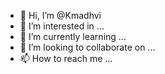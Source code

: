 - 👋 Hi, I’m @Kmadhvi
- 👀 I’m interested in ...
- 🌱 I’m currently learning ...
- 💞️ I’m looking to collaborate on ...
- 📫 How to reach me ...

<!---
Kmadhvi/Kmadhvi is a ✨ special ✨ repository because its `README.md` (this file) appears on your GitHub profile.
You can click the Preview link to take a look at your changes.
--->
